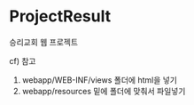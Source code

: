 # ProjectResult
승리교회 웹 프로젝트

cf) 참고
1. webapp/WEB-INF/views 폴더에 html을 넣기
2. webapp/resources 밑에 폴더에 맞춰서 파일넣기
